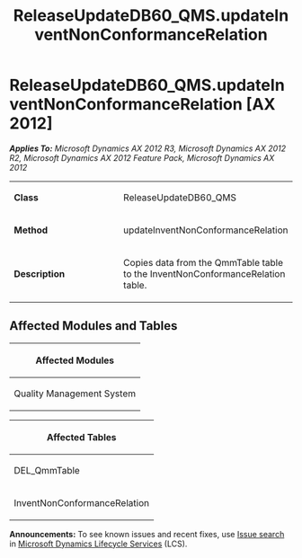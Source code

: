 ﻿---
title: ReleaseUpdateDB60_QMS.updateInventNonConformanceRelation
TOCTitle: ReleaseUpdateDB60_QMS.updateInventNonConformanceRelation
ms:assetid: 85bb02ac-61a1-e6ff-26d4-979bd5b12995
ms:mtpsurl: https://msdn.microsoft.com/en-us/library/JJ686040(v=AX.60)
ms:contentKeyID: 49709491
ms.date: 05/18/2015
mtps_version: v=AX.60
---

# ReleaseUpdateDB60\_QMS.updateInventNonConformanceRelation [AX 2012]


_**Applies To:** Microsoft Dynamics AX 2012 R3, Microsoft Dynamics AX 2012 R2, Microsoft Dynamics AX 2012 Feature Pack, Microsoft Dynamics AX 2012_

<table>
<colgroup>
<col style="width: 50%" />
<col style="width: 50%" />
</colgroup>
<tbody>
<tr class="odd">
<td><p><strong>Class</strong></p></td>
<td><p>ReleaseUpdateDB60_QMS</p></td>
</tr>
<tr class="even">
<td><p><strong>Method</strong></p></td>
<td><p>updateInventNonConformanceRelation</p></td>
</tr>
<tr class="odd">
<td><p><strong>Description</strong></p></td>
<td><p>Copies data from the QmmTable table to the InventNonConformanceRelation table.</p></td>
</tr>
</tbody>
</table>


## Affected Modules and Tables

<table>
<colgroup>
<col style="width: 100%" />
</colgroup>
<thead>
<tr class="header">
<th><p>Affected Modules</p></th>
</tr>
</thead>
<tbody>
<tr class="odd">
<td><p>Quality Management System</p></td>
</tr>
</tbody>
</table>


<table>
<colgroup>
<col style="width: 100%" />
</colgroup>
<thead>
<tr class="header">
<th><p>Affected Tables</p></th>
</tr>
</thead>
<tbody>
<tr class="odd">
<td><p>DEL_QmmTable</p></td>
</tr>
<tr class="even">
<td><p>InventNonConformanceRelation</p></td>
</tr>
</tbody>
</table>

  
**Announcements:** To see known issues and recent fixes, use [Issue search](http://go.microsoft.com/fwlink/?linkid=389258) in [Microsoft Dynamics Lifecycle Services](http://go.microsoft.com/fwlink/?linkid=306505) (LCS).

